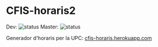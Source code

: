 # CFIS-horaris2 
Dev: ![status](https://travis-ci.com/alextorre98/CFIS-horaris2.svg?token=XqkkKuiDYrFLhpqZ2Bvv&branch=development)
  Master: ![status](https://travis-ci.com/alextorre98/CFIS-horaris2.svg?token=XqkkKuiDYrFLhpqZ2Bvv&branch=master)

Generador d'horaris per la UPC: [cfis-horaris.herokuapp.com](https://cfis-horaris.herokuapp.com)
